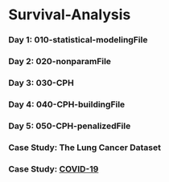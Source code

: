 # Survival-Analysis

### Day 1: 010-statistical-modelingFile

### Day 2: 020-nonparamFile

### Day 3: 030-CPH

### Day 4: 040-CPH-buildingFile

### Day 5: 050-CPH-penalizedFile

### Case Study: The Lung Cancer Dataset

### Case Study: [COVID-19](https://github.com/wulinghsuan/Survival-Analysis/blob/master/COVID-19.pdf)
